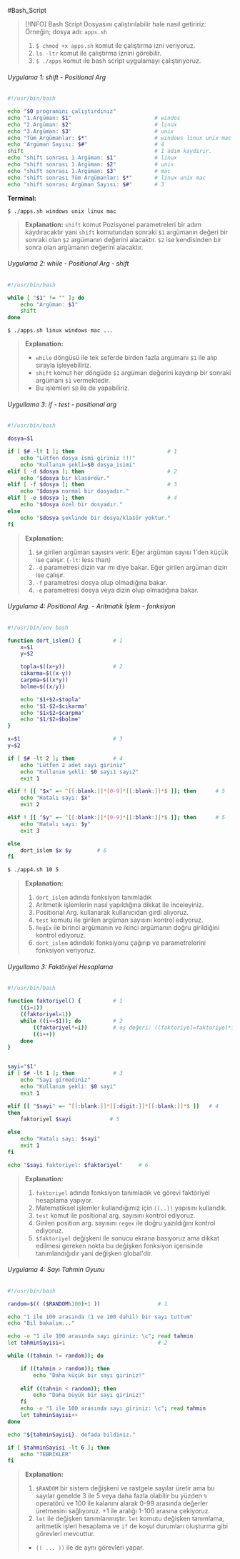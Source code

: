 #Bash_Script


> [!INFO]
> Bash Script Dosyasını çalıştırılabilir hale nasıl getiririz: Örneğin; dosya adı: `apps.sh`
> 1. `$ chmod +x apps.sh`    komut ile çalıştırma izni veriyoruz.
> 2. `ls -ltr` komut ile çalıştırma iznini görebilir.
> 3. `$ ./apps`  komut ile bash script  uygulamayı çalıştırıyoruz.

###### Uygulama 1: shift - Positional Arg
```bash
#!/usr/bin/bash

echo "$0 programını çalıştırdınız"
echo "1.Argüman: $1"                          # windos
echo "2.Argüman: $2"                          # linux
echo "3.Argüman: $3"                          # unix
echo "Tüm Argümanlar: $*"                     # windows linux unix mac
echo "Argüman Sayısı: $#"                     # 4
shift                                         # 1 adım kaydırır.
echo "shift sonrası 1.Argüman: $1"            # linux
echo "shift sonrası 1.Argüman: $2"            # unix
echo "shift sonrası 1.Argüman: $3"            # mac
echo "shift sonrası Tüm Argümanlar: $*"       # linux unix mac
echo "shift sonrası Argüman Sayısı: $#"       # 3
```

**Terminal:**
```shell
$ ./apps.sh windows unix linux mac 
```
> **Explanation:**
> `shift` komut Pozisyonel parametreleri bir adım kaydıracaktır yani `shift` komutundan sonraki `$1` argümanın değeri bir sonraki olan `$2` argümanın değerini alacaktır. `$2` ise kendisinden bir sonra olan argümanın değerini alacaktır.

###### Uygulama 2: while - Positional Arg - shift
```bash
#!/usr/bin/bash

while [ "$1" != "" ]; do
	echo "Argüman: $1"
	shift
done
```

```shell
$ ./apps.sh linux windows mac ...
```

> **Explanation:**
> + `while` döngüsü ile  tek seferde  birden fazla argümanı `$1` ile alıp sırayla işleyebiliriz.
> + `shift` komut her döngüde `$1` argüman değerini kaydırıp bir sonraki argümanı `$1` vermektedir.
> + Bu işlemleri `$@` ile de yapabiliriz.

###### Uygullama 3: if - test - positional arg
```bash
#!/usr/bin/bash

dosya=$1

if [ $# -lt 1 ]; then                             # 1
	echo "Lütfen dosya ismi giriniz !!!"
	echo "Kullanım şekli=$0 dosya_isimi"
elif [ -d $dosya ]; then                          # 2
	echo "$dosya bir klasördür."
elif [ -f $dosya ]; then                          # 3
	echo "$dosya normal bir dosyadır."
elif [ -e $dosya ]; then                          # 4
	echo "$dosya özel bir dosyadır."
else
	echo "$dosya şeklinde bir dosya/klasör yoktur."
fi
```
> **Explanation:**
> 1. `$#` girilen argüman sayısını verir. Eğer argüman sayısı 1'den küçük ise çalışır. (`-lt`: less than)
> 2. `-d` parametresi dizin var mı diye bakar. Eğer girilen argüman dizin ise çalışır.
> 3. `-f` parametresi dosya olup olmadığına bakar.
> 4. `-e` parametresi dosya veya dizin olup olmadığına bakar.

###### Uygulama 4: Positional Arg. - Aritmatik İşlem - fonksiyon
```bash
#!/usr/bin/env bash

function dort_islem() {          # 1
    x=$1
    y=$2

	topla=$((x+y))               # 2
    cikarma=$((x-y))
    carpma=$((x*y))
    bolme=$((x/y))

    echo "$1+$2=$topla"
    echo "$1-$2=$cikarma"
    echo "$1x$2=$carpma"
    echo "$1/$2=$bolme"
}

x=$1                             # 3
y=$2

if [ $# -lt 2 ]; then            # 4
    echo "Lütfen 2 adet sayı giriniz"
    echo "Kullanım şekli: $0 sayı1 sayı2"
	exit 1

elif ! [[ "$x" =~ ^[[:blank:]]*[0-9]*[[:blank:]]*$ ]]; then      # 5
    echo "Hatalı sayı: $x"
    exit 2

elif ! [[ "$y" =~ ^[[:blank:]]*[0-9]*[[:blank:]]*$ ]]; then      # 5
    echo "Hatalı sayı: $y"
    exit 3

else
	dort_islem $x $y        # 6
fi
```

```bash
$ ./app4.sh 10 5
```
> **Explanation:**
> 1. `dort_islem` adında fonksiyon tanımladık
> 2. Aritmetik işlemlerin nasıl yapıldığına dikkat ile inceleyiniz.
> 3. Positional Arg. kullanarak kullanıcıdan girdi alıyoruz.
> 4. `test` komutu ile girilen argüman sayısını kontrol ediyoruz.
> 5. `RegEx` ile birinci argümanın ve ikinci argümanın doğru girildiğini kontrol ediyoruz.
> 6. `dort_islem` adındaki fonksiyonu çağırıp ve parametrelerini fonksiyon veriyoruz. 

###### Uygullama 3: Faktöriyel Hesaplama
```bash
#!/usr/bin/bash

function faktoriyel() {          # 1
    ((i=1))
	((faktoriyel=1))
    while ((i<=$1)); do          # 2 
        ((faktoriyel*=i))        # eş değeri: ((faktoriyel=faktoriyel*i))
	    ((i++))
	done
}


sayi="$1"
if [ $# -lt 1 ]; then            # 3
    echo "Sayı girmediniz"
    echo "Kullanım şekli: $0 sayi"
	exit 1

elif [[ "$sayi" =~ ^[[:blank:]]*[[:digit:]]*[[:blank:]]*$ ]]   # 4
then
	faktoriyel $sayi            # 5

else
    echo "Hatalı sayı: $sayi"
    exit 1
fi

echo "$sayi faktoriyel: $faktoriyel"     # 6
```
> **Explanation:**
> 1. `faktoriyel` adında fonksiyon tanımladık ve görevi faktöriyel hesaplama yapıyor.
> 2. Matematiksel işlemler kullandığımız için `((..))` yapısını kullandık.
> 3. `test` komut ile positional arg. sayısını kontrol ediyoruz.
> 4. Girilen position arg. sayısını `regex` ile doğru yazıldığını kontrol ediyoruz.
> 5. `$faktoriyel` değişkeni ile sonucu ekrana basıyoruz ama dikkat edilmesi gereken nokta bu değişken fonksiyon içerisinde tanımlandığıdır yani değişken global'dir.

###### Uygulama 4: Sayı Tahmin Oyunu
```bash
#!/usr/bin/bash

random=$(( ($RANDOM%100)+1 ))                  # 1

echo "1 ile 100 arasında (1 ve 100 dahil) bir sayı tuttum"
echo "Bil bakalım..."

echo -e "1 ile 100 arasında sayı giriniz: \c"; read tahmin
let tahminSayisi=1                             # 2

while ((tahmin != random)); do

	if ((tahmin > random)); then
		echo "Daha küçük bir sayı giriniz!"
		
	elif ((tahnin < random)); then
		echo "Daha büyük bir sayı giriniz!"
	fi
	echo -e "1 ile 100 arasında sayı giriniz: \c"; read tahmin
	let tahminSayisi++
done

echo "${tahminSayisi}. defada bildiniz."

if [ $tahminSayisi -lt 6 ]; then
	echo "TEBRIKLER"
fi
```
> **Explanation:**
> 1. `$RANDOM` bir sistem değişkeni ve rastgele sayılar üretir ama bu sayılar genelde 3 ile 5 veya daha fazla olabilir bu yüzden `%` operatörü ve 100 ile kalanını alarak 0-99 arasında değerler üretmesini sağlıyoruz. +1 ile aralığı 1-100 arasına çekiyoruz.
> 2. `let` ile değişken tanımlanmıştır. `let` komutu değişken tanımlama, aritmetik işleri hesaplama ve `if` de koşul durumları oluşturma gibi görevleri mevcuttur.
> 	+ `(( ... ))` ile de aynı görevleri yapar.